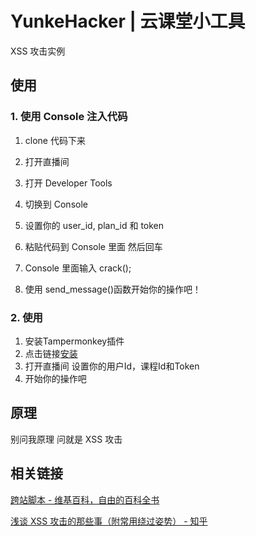 # YunkeHacker | 云课堂小工具

XSS 攻击实例

## 使用

### 1. 使用 Console 注入代码

1. clone 代码下来

2. 打开直播间

3. 打开 Developer Tools

4. 切换到 Console

5. 设置你的 user_id, plan_id 和 token

6. 粘贴代码到 Console 里面 然后回车

7. Console 里面输入 crack();

8. 使用 send_message()函数开始你的操作吧！

### 2. 使用

1. 安装Tampermonkey插件
2. 点击链接[安装](https://github.com/zHElEARN/YunkeHacker/raw/master/YunkeHacker.user.js)
3. 打开直播间 设置你的用户Id，课程Id和Token
4. 开始你的操作吧

## 原理

别问我原理 问就是 XSS 攻击

## 相关链接

[跨站脚本 - 维基百科，自由的百科全书](https://zh.wikipedia.org/wiki/XSS)

[浅谈 XSS 攻击的那些事（附常用绕过姿势） - 知乎](https://zhuanlan.zhihu.com/p/26177815)
